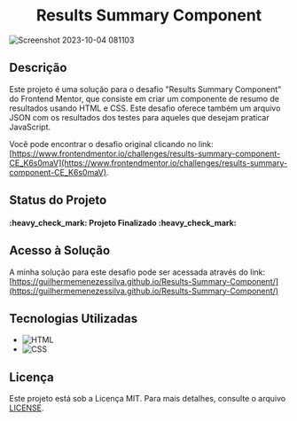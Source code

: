 <h1 align="center">Results Summary Component</h1>

![Screenshot 2023-10-04 081103](https://github.com/GuilhermeMenezesSilva/Results-Summary-Component/assets/107522195/c956ffb0-9344-4922-8153-d98217540549)

## Descrição
Este projeto é uma solução para o desafio "Results Summary Component" do Frontend Mentor, que consiste em criar um componente de resumo de resultados usando HTML e CSS. Este desafio oferece também um arquivo JSON com os resultados dos testes para aqueles que desejam praticar JavaScript.

Você pode encontrar o desafio original clicando no link: [https://www.frontendmentor.io/challenges/results-summary-component-CE_K6s0maV](https://www.frontendmentor.io/challenges/results-summary-component-CE_K6s0maV).

## Status do Projeto
<h4>:heavy_check_mark: Projeto Finalizado :heavy_check_mark:</h4>

## Acesso à Solução
A minha solução para este desafio pode ser acessada através do link: [https://guilhermemenezessilva.github.io/Results-Summary-Component/](https://guilhermemenezessilva.github.io/Results-Summary-Component/)

## Tecnologias Utilizadas
- ![HTML](https://img.shields.io/badge/HTML-5-orange)
- ![CSS](https://img.shields.io/badge/CSS-3-blue)

## Licença
Este projeto está sob a Licença MIT. Para mais detalhes, consulte o arquivo [LICENSE](LICENSE).
